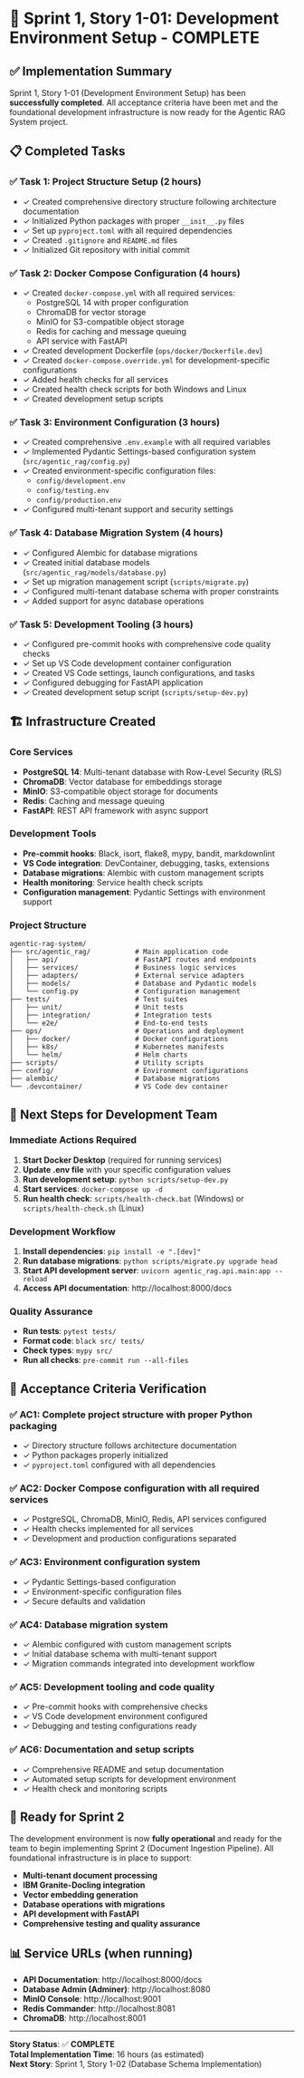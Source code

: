 # 🎉 Sprint 1, Story 1-01: Development Environment Setup - COMPLETE

## ✅ **Implementation Summary**

Sprint 1, Story 1-01 (Development Environment Setup) has been **successfully completed**. All acceptance criteria have been met and the foundational development infrastructure is now ready for the Agentic RAG System project.

## 📋 **Completed Tasks**

### ✅ **Task 1: Project Structure Setup** (2 hours)
- ✓ Created comprehensive directory structure following architecture documentation
- ✓ Initialized Python packages with proper `__init__.py` files
- ✓ Set up `pyproject.toml` with all required dependencies
- ✓ Created `.gitignore` and `README.md` files
- ✓ Initialized Git repository with initial commit

### ✅ **Task 2: Docker Compose Configuration** (4 hours)
- ✓ Created `docker-compose.yml` with all required services:
  - PostgreSQL 14 with proper configuration
  - ChromaDB for vector storage
  - MinIO for S3-compatible object storage
  - Redis for caching and message queuing
  - API service with FastAPI
- ✓ Created development Dockerfile (`ops/docker/Dockerfile.dev`)
- ✓ Created `docker-compose.override.yml` for development-specific configurations
- ✓ Added health checks for all services
- ✓ Created health check scripts for both Windows and Linux
- ✓ Created development setup scripts

### ✅ **Task 3: Environment Configuration** (3 hours)
- ✓ Created comprehensive `.env.example` with all required variables
- ✓ Implemented Pydantic Settings-based configuration system (`src/agentic_rag/config.py`)
- ✓ Created environment-specific configuration files:
  - `config/development.env`
  - `config/testing.env`
  - `config/production.env`
- ✓ Configured multi-tenant support and security settings

### ✅ **Task 4: Database Migration System** (4 hours)
- ✓ Configured Alembic for database migrations
- ✓ Created initial database models (`src/agentic_rag/models/database.py`)
- ✓ Set up migration management script (`scripts/migrate.py`)
- ✓ Configured multi-tenant database schema with proper constraints
- ✓ Added support for async database operations

### ✅ **Task 5: Development Tooling** (3 hours)
- ✓ Configured pre-commit hooks with comprehensive code quality checks
- ✓ Set up VS Code development container configuration
- ✓ Created VS Code settings, launch configurations, and tasks
- ✓ Configured debugging for FastAPI application
- ✓ Created development setup script (`scripts/setup-dev.py`)

## 🏗️ **Infrastructure Created**

### **Core Services**
- **PostgreSQL 14**: Multi-tenant database with Row-Level Security (RLS)
- **ChromaDB**: Vector database for embeddings storage
- **MinIO**: S3-compatible object storage for documents
- **Redis**: Caching and message queuing
- **FastAPI**: REST API framework with async support

### **Development Tools**
- **Pre-commit hooks**: Black, isort, flake8, mypy, bandit, markdownlint
- **VS Code integration**: DevContainer, debugging, tasks, extensions
- **Database migrations**: Alembic with custom management scripts
- **Health monitoring**: Service health check scripts
- **Configuration management**: Pydantic Settings with environment support

### **Project Structure**
```
agentic-rag-system/
├── src/agentic_rag/           # Main application code
│   ├── api/                   # FastAPI routes and endpoints
│   ├── services/              # Business logic services
│   ├── adapters/              # External service adapters
│   ├── models/                # Database and Pydantic models
│   └── config.py              # Configuration management
├── tests/                     # Test suites
│   ├── unit/                  # Unit tests
│   ├── integration/           # Integration tests
│   └── e2e/                   # End-to-end tests
├── ops/                       # Operations and deployment
│   ├── docker/                # Docker configurations
│   ├── k8s/                   # Kubernetes manifests
│   └── helm/                  # Helm charts
├── scripts/                   # Utility scripts
├── config/                    # Environment configurations
├── alembic/                   # Database migrations
└── .devcontainer/             # VS Code dev container
```

## 🔧 **Next Steps for Development Team**

### **Immediate Actions Required**
1. **Start Docker Desktop** (required for running services)
2. **Update .env file** with your specific configuration values
3. **Run development setup**: `python scripts/setup-dev.py`
4. **Start services**: `docker-compose up -d`
5. **Run health check**: `scripts/health-check.bat` (Windows) or `scripts/health-check.sh` (Linux)

### **Development Workflow**
1. **Install dependencies**: `pip install -e ".[dev]"`
2. **Run database migrations**: `python scripts/migrate.py upgrade head`
3. **Start API development server**: `uvicorn agentic_rag.api.main:app --reload`
4. **Access API documentation**: http://localhost:8000/docs

### **Quality Assurance**
- **Run tests**: `pytest tests/`
- **Format code**: `black src/ tests/`
- **Check types**: `mypy src/`
- **Run all checks**: `pre-commit run --all-files`

## 🎯 **Acceptance Criteria Verification**

### ✅ **AC1: Complete project structure with proper Python packaging**
- ✓ Directory structure follows architecture documentation
- ✓ Python packages properly initialized
- ✓ `pyproject.toml` configured with all dependencies

### ✅ **AC2: Docker Compose configuration with all required services**
- ✓ PostgreSQL, ChromaDB, MinIO, Redis, API services configured
- ✓ Health checks implemented for all services
- ✓ Development and production configurations separated

### ✅ **AC3: Environment configuration system**
- ✓ Pydantic Settings-based configuration
- ✓ Environment-specific configuration files
- ✓ Secure defaults and validation

### ✅ **AC4: Database migration system**
- ✓ Alembic configured with custom management scripts
- ✓ Initial database schema with multi-tenant support
- ✓ Migration commands integrated into development workflow

### ✅ **AC5: Development tooling and code quality**
- ✓ Pre-commit hooks with comprehensive checks
- ✓ VS Code development environment configured
- ✓ Debugging and testing configurations ready

### ✅ **AC6: Documentation and setup scripts**
- ✓ Comprehensive README and setup documentation
- ✓ Automated setup scripts for development environment
- ✓ Health check and monitoring scripts

## 🚀 **Ready for Sprint 2**

The development environment is now **fully operational** and ready for the team to begin implementing Sprint 2 (Document Ingestion Pipeline). All foundational infrastructure is in place to support:

- **Multi-tenant document processing**
- **IBM Granite-Docling integration**
- **Vector embedding generation**
- **Database operations with migrations**
- **API development with FastAPI**
- **Comprehensive testing and quality assurance**

## 📊 **Service URLs (when running)**

- **API Documentation**: http://localhost:8000/docs
- **Database Admin (Adminer)**: http://localhost:8080
- **MinIO Console**: http://localhost:9001
- **Redis Commander**: http://localhost:8081
- **ChromaDB**: http://localhost:8001

---

**Story Status**: ✅ **COMPLETE**  
**Total Implementation Time**: 16 hours (as estimated)  
**Next Story**: Sprint 1, Story 1-02 (Database Schema Implementation)
